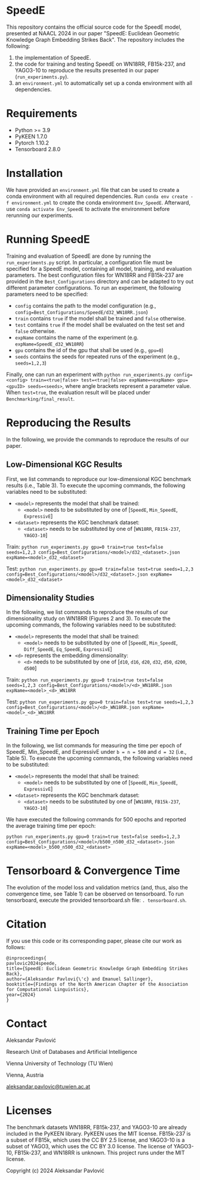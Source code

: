# SpeedE

This repository contains the official source code for the SpeedE model, presented at NAACL 2024 in our paper "SpeedE: Euclidean Geometric Knowledge Graph Embedding Strikes Back".
The repository includes the following:

1. the implementation of SpeedE.
2. the code for training and testing SpeedE on WN18RR, FB15k-237, and YAGO3-10 to reproduce the results presented in our paper (`run_experiments.py`).
3. an `environment.yml` to automatically set up a conda environment with all dependencies.

# Requirements

* Python >= 3.9
* PyKEEN 1.7.0
* Pytorch 1.10.2
* Tensorboard 2.8.0

# Installation

We have provided an `environment.yml` file that can be used to create a conda environment with all required
dependencies. Run `conda env create -f environment.yml` to create the conda environment `Env_SpeedE`.
Afterward, use `conda activate Env_SpeedE` to activate the environment before rerunning our experiments.

# Running SpeedE

Training and evaluation of SpeedE are done by running the `run_experiments.py` script. In particular, a configuration file
must be specified for a SpeedE model, containing all model, training, and evaluation parameters. The best
configuration files for WN18RR and FB15k-237 are provided in the `Best_Configurations` directory and can be adapted to
try out different parameter configurations. To run an experiment, the following parameters need to be specified:

- `config` contains the path to the model configuration (e.g., `config=Best_Configurations/SpeedE/d32_WN18RR.json`)
- `train` contains `true` if the model shall be trained and `false` otherwise.
- `test` contains `true` if the model shall be evaluated on the test set and `false` otherwise.
- `expName` contains the name of the experiment (e.g. `expName=SpeedE_d32_WN18RR`)
- `gpu` contains the id of the gpu that shall be used (e.g., `gpu=0`)
- `seeds` contains the seeds for repeated runs of the experiment (e.g., `seeds=1,2,3`)

Finally, one can run an experiment
with `python run_experiments.py config=<config> train=<true|false> test=<true|false> expName=<expName> gpu=<gpuID> seeds=<seeds>`, 
where angle brackets represent a parameter value. When `test=true`, the evaluation result will be placed under `Benchmarking/final_result`. 

# Reproducing the Results

In the following, we provide the commands to reproduce the results of our paper.

## Low-Dimensional KGC Results

First, we list commands to reproduce our low-dimensional KGC benchmark results (i.e., Table 3).
To execute the upcoming commands, the following variables need to be substituted:

* `<model>` represents the model that shall be trained:
  * `<model>` needs to be substituted by one of [`SpeedE`, `Min_SpeedE`, `ExpressivE`]
* `<dataset>` represents the KGC benchmark dataset: 
  * `<dataset>` needs to be substituted by one of [`WN18RR`, `FB15k-237`, `YAGO3-10`]
  
Train: `python run_experiments.py gpu=0 train=true test=false seeds=1,2,3 config=Best_Configurations/<model>/d32_<dataset>.json expName=<model>_d32_<dataset>`

Test: `python run_experiments.py gpu=0 train=false test=true seeds=1,2,3 config=Best_Configurations/<model>/d32_<dataset>.json expName=<model>_d32_<dataset>`

## Dimensionality Studies

In the following, we list commands to reproduce the results of our dimensionality study on WN18RR (Figures 2 and 3).
To execute the upcoming commands, the following variables need to be substituted:

* `<model>` represents the model that shall be trained:
  * `<model>` needs to be substituted by one of [`SpeedE`, `Min_SpeedE`, `Diff_SpeedE`, `Eq_SpeedE`, `ExpressivE`]
* `<d>` represents the embedding dimensionality: 
  * `<d>` needs to be substituted by one of [`d10`, `d16`, `d20`, `d32`, `d50`, `d200`, `d500`]

Train: `python run_experiments.py gpu=0 train=true test=false seeds=1,2,3 config=Best_Configurations/<model>/<d>_WN18RR.json expName=<model>_<d>_WN18RR`

Test: `python run_experiments.py gpu=0 train=false test=true seeds=1,2,3 config=Best_Configurations/<model>/<d>_WN18RR.json expName=<model>_<d>_WN18RR`

## Training Time per Epoch

In the following, we list commands for measuring the time per epoch of SpeedE, Min_SpeedE, and ExpressivE under `b = n = 500` and `d = 32` (i.e., Table 5).
To execute the upcoming commands, the following variables need to be substituted:

* `<model>` represents the model that shall be trained:
  * `<model>` needs to be substituted by one of [`SpeedE`, `Min_SpeedE`, `ExpressivE`]
* `<dataset>` represents the KGC benchmark dataset: 
  * `<dataset>` needs to be substituted by one of [`WN18RR`, `FB15k-237`, `YAGO3-10`]

We have executed the following commands 
for 500 epochs and reported the average training time per epoch:

`python run_experiments.py gpu=0 train=true test=false seeds=1,2,3 config=Best_Configurations/<model>/b500_n500_d32_<dataset>.json expName=<model>_b500_n500_d32_<dataset>`

# Tensorboard & Convergence Time

The evolution of the model loss and validation metrics (and, thus, also the convergence time, see Table 1) can be observed on tensorboard.
To run tensorboard, execute the provided tensorboard.sh file: `. tensorboard.sh`.

# Citation 

If you use this code or its corresponding paper, please cite our work as follows:

```
@inproceedings{
pavlovic2024speede,
title={SpeedE: Euclidean Geometric Knowledge Graph Embedding Strikes Back},
author={Aleksandar Pavlovi{\'c} and Emanuel Sallinger},
booktitle={Findings of the North American Chapter of the Association for Computational Linguistics},
year={2024}
}
```

# Contact

Aleksandar Pavlović

Research Unit of Databases and Artificial Intelligence

Vienna University of Technology (TU Wien)

Vienna, Austria

<aleksandar.pavlovic@tuwien.ac.at>

# Licenses

The benchmark datasets WN18RR, FB15k-237, and YAGO3-10 are already included in the PyKEEN library. PyKEEN uses the MIT license.
FB15k-237 is a subset of FB15k, which uses the CC BY 2.5 license, and YAGO3-10 is a subset of YAGO3, which uses the CC BY 3.0 license. 
The license of YAGO3-10, FB15k-237, and WN18RR is unknown. This project runs under the MIT license.

Copyright (c) 2024 Aleksandar Pavlović